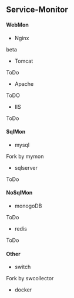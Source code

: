 ## Service-Monitor

#### WebMon

- Nginx

beta

- Tomcat

ToDo

- Apache

ToDO

- IIS

ToDo

#### SqlMon

- mysql

Fork by mymon

- sqlserver

ToDo

#### NoSqlMon

- monogoDB

ToDo

- redis

ToDo

#### Other

- switch

Fork by swcollector

- docker